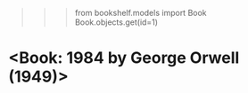 >>> from bookshelf.models import Book
>>> Book.objects.get(id=1)
# <Book: 1984 by George Orwell (1949)>

